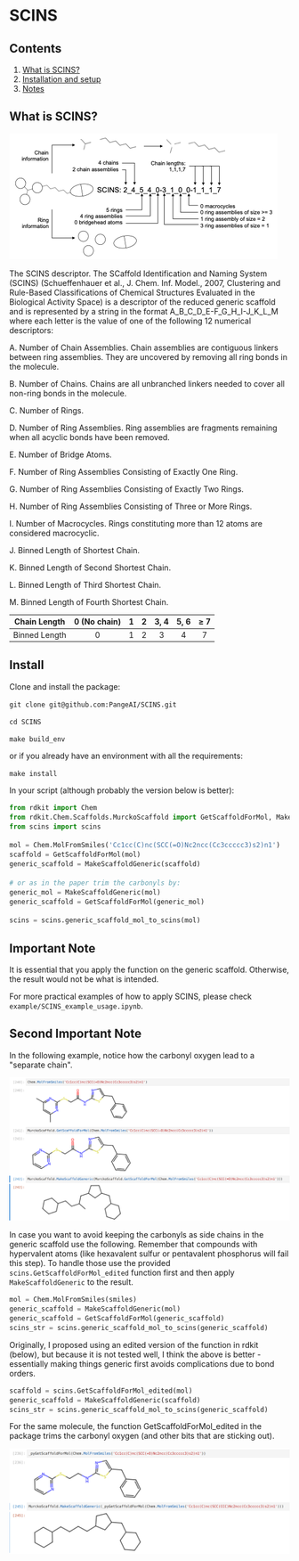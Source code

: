 # SCINS
## Contents
1. [What is SCINS?](#what-is-SCINS?)
2. [Installation and setup](#install)
3. [Notes](#Important-Note)

## What is SCINS?

![alt text](assets/illustration_SCINS.png "Figure 1")

The SCINS descriptor. The SCaffold Identification and Naming System (SCINS) (Schueffenhauer et al., J. Chem. Inf. Model., 2007, Clustering and Rule-Based Classifications of Chemical Structures Evaluated in the Biological Activity Space) is a descriptor of the reduced generic scaffold and is represented by a string in the format A_B_C_D_E-F_G_H_I-J_K_L_M where each letter is the value of one of the following 12 numerical descriptors:

A. Number of Chain Assemblies. Chain assemblies are contiguous linkers between ring assemblies. They are uncovered by removing all ring bonds in the molecule.

B. Number of Chains. Chains are all unbranched linkers needed to cover all non-ring bonds in the molecule.

C. Number of Rings.

D. Number of Ring Assemblies. Ring assemblies are fragments remaining when all acyclic bonds have been removed.

E. Number of Bridge Atoms. 

F. Number of Ring Assemblies Consisting of Exactly One Ring.

G. Number of Ring Assemblies Consisting of Exactly Two Rings.

H. Number of Ring Assemblies Consisting of Three or More Rings.

I. Number of Macrocycles. Rings constituting more than 12 atoms are considered macrocyclic.

J. Binned Length of Shortest Chain.

K. Binned Length of Second Shortest Chain.

L. Binned Length of Third Shortest Chain.

M. Binned Length of Fourth Shortest Chain.

| Chain Length |  0 (No chain) | 1 | 2 | 3, 4 | 5, 6 | ≥ 7 |
| :---: |  :---: | :---: | :---: | :---: | :---: | :---: |
| Binned Length | 0 | 1 | 2 | 3 | 4 | 7 |



## Install

Clone and install the package:

`git clone git@github.com:PangeAI/SCINS.git`

`cd SCINS`

`make build_env`

or if you already have an environment with all the requirements:

`make install`

In your script (although probably the version below is better):

```python
from rdkit import Chem
from rdkit.Chem.Scaffolds.MurckoScaffold import GetScaffoldForMol, MakeScaffoldGeneric
from scins import scins

mol = Chem.MolFromSmiles('Cc1cc(C)nc(SCC(=O)Nc2ncc(Cc3ccccc3)s2)n1')
scaffold = GetScaffoldForMol(mol)
generic_scaffold = MakeScaffoldGeneric(scaffold)

# or as in the paper trim the carbonyls by: 
generic_mol = MakeScaffoldGeneric(mol)
generic_scaffold = GetScaffoldForMol(generic_mol)

scins = scins.generic_scaffold_mol_to_scins(mol)
```

## Important Note

It is essential that you apply the function on
the generic scaffold. Otherwise, the result would not be what is intended.

For more practical examples of how to apply SCINS, please check `example/SCINS_example_usage.ipynb`.

## Second Important Note

In the following example, notice how the carbonyl oxygen lead to a "separate chain".

![alt text](assets/weird_scaffold_def.png "Figure 2")

In case you want to avoid keeping the carbonyls as side chains in the generic scaffold use the following.
Remember that compounds with hypervalent atoms (like hexavalent sulfur or pentavalent phosphorus will fail this step).
To handle those use the provided `scins.GetScaffoldForMol_edited` function first and then apply `MakeScaffoldGeneric` to the result.

```python
mol = Chem.MolFromSmiles(smiles)
generic_scaffold = MakeScaffoldGeneric(mol)
generic_scaffold = GetScaffoldForMol(generic_scaffold)
scins_str = scins.generic_scaffold_mol_to_scins(generic_scaffold)
```

Originally, I proposed using an edited version of the function in rdkit (below), but because it is not tested well, 
I think the above is better - essentially making things generic first avoids complications due to bond orders.

```python
scaffold = scins.GetScaffoldForMol_edited(mol)
generic_scaffold = MakeScaffoldGeneric(scaffold)
scins_str = scins.generic_scaffold_mol_to_scins(generic_scaffold)
```
For the same molecule, the function GetScaffoldForMol_edited in the 
package trims the carbonyl oxygen (and other bits that are sticking out).

![alt text](assets/better_scaffold_def.png "Figure 3")
